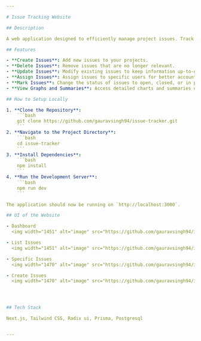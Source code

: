 ```yaml
---

# Issue Tracking Website

## Description

A web application designed to efficiently manage project issues. Track issues, assign and unassign users, update issue statuses, and view the latest issues, summaries, and charts for better project oversight. Simplify your project management with our user-friendly interface.

## Features

- **Create Issues**: Add new issues to your projects.
- **Delete Issues**: Remove issues that are no longer relevant.
- **Update Issues**: Modify existing issues to keep information up-to-date.
- **Assign Issues**: Assign issues to specific users for better accountability.
- **Mark Issues**: Change the status of issues to open, closed, or in progress.
- **View Graphs and Summaries**: Access detailed charts and summaries of project issues for better tracking and management.

## How to Setup Locally

1. **Clone the Repository**:
    ```bash
    git clone https://github.com/gauravsingh94/issue-tracker.git
    ```
2. **Navigate to the Project Directory**:
    ```bash
    cd issue-tracker
    ```
3. **Install Dependencies**:
    ```bash
    npm install
    ```
4. **Run the Development Server**:
    ```bash
    npm run dev
    ```

The application should now be running on `http://localhost:3000`.

## UI of the Website

- Dashboard
  <img width="1451" alt="image" src="https://github.com/gauravsingh94/issue-tracker/assets/99260988/efe44495-4431-4de0-a034-00b0df73c9e7">

- List Issues
  <img width="1451" alt="image" src="https://github.com/gauravsingh94/issue-tracker/assets/99260988/55edfc5e-9181-441c-84f7-a5d18bec79a3">

- Specific Issues
  <img width="1470" alt="image" src="https://github.com/gauravsingh94/issue-tracker/assets/99260988/3c4db7dd-0ebb-4604-8d9c-fa6b887a5d0a">

- Create Issues
  <img width="1470" alt="image" src="https://github.com/gauravsingh94/issue-tracker/assets/99260988/98d0014b-2dd1-4a65-880d-b44dc085f91e">




## Tech Stack

Next.js, Tailwind CSS, Radix ui, Prisma, Postgresql


---
```

